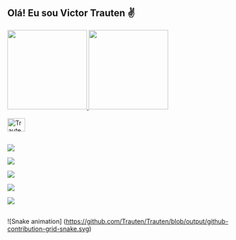 ## Olá! Eu sou Victor Trauten ✌

<body>

<div>
  <a href="https://github.com/Trauten">
  <img height="180em" src="https://github-readme-stats.vercel.app/api?username=Trauten&show_icons=true&theme=tokyonight&include_all_commits=true&count_private=true"/>
  <img height="180em" src="https://github-readme-stats.vercel.app/api/top-langs/?username=Trauten&layout=compact&langs_count=16&theme=tokyonight"/>
  </div>
<div style="display: inline_block"><br>

<img align="center" alt="Trauten-Js" height="30" width="40" src="https://cdn.jsdelivr.net/gh/devicons/devicon@latest/icons/javascript/javascript-original.svg" />
</div>

##

<div>
  <a href="https://www.instagram.com/v_trauten/" target="_blank"><img style="display: inline_block" src="https://img.shields.io/badge/Instagram-E4405F?style=for-the-badge&logo=instagram&logoColor=white" target="_blank"></a>

  <a href="https://www.twitch.tv/ragnafrog" target="_blank"><img style="display: inline_block" src="https://img.shields.io/badge/Twitch-9146FF?style=for-the-badge&logo=twitch&logoColor=white" target="_blank">
</a>

  <a href="https://steamcommunity.com/id/Apollo_TBrito/" target="_blank"><img style="display: inline_block" src="https://img.shields.io/badge/Steam-000000?style=for-the-badge&logo=steam&logoColor=white" target="_blank">
</a>

  <a href="mailto:v.trauten.b@gmail.com" target="_blank"><img style="display: inline_block" src="https://img.shields.io/badge/Gmail-D14836?style=for-the-badge&logo=gmail&logoColor=white" target="_blank">
</a>

  <a href="https://discord.com/channels/@me" target="_blank"><img style="display: inline_block" src="https://img.shields.io/badge/Discord-7289DA?style=for-the-badge&logo=discord&logoColor=white" target="_blank">
</a>
  </div>
</div>

##

![Snake animation] (https://github.com/Trauten/Trauten/blob/output/github-contribution-grid-snake.svg)










        
</body>
